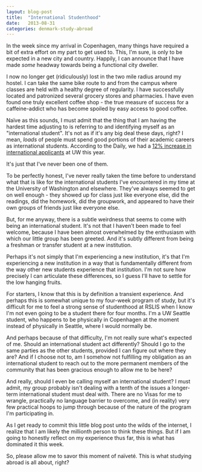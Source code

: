 ```yaml
---
layout: blog-post
title:  "International Studenthood"
date:   2013-08-31
categories: denmark-study-abroad
---
```


In the week since my arrival in Copenhagen, many things have required a bit of extra effort on my part to get used to. This, I'm sure, is only to be expected in a new city and country. Happily, I can announce that I have made _some_ headway towards being a functional city dweller.

I now no longer get (ridiculously) lost in the two mile radius around my hostel. I can take the same bike route to and from the campus where classes are held with a healthy degree of regularity. I have successfully located and patronized several grocery stores and pharmacies. I have even found one truly excellent coffee shop - the true measure of success for a caffeine-addict who has become spoiled by easy access to good coffee.

Na&iuml;ve as this sounds, I must admit that the thing that I am having the hardest time adjusting to is referring to and identifying myself as an "international student". It's not as if it's any big deal these days, right? I mean, _loads_ of people must spend good portions of their academic careers as international students. According to the Daily, we had a [12% increase in international applicants][daily-article] at UW this year.

It's just that I've never been one of them.

To be perfectly honest, I've never really taken the time before to understand what that is like for the international students I've encountered in my time at the University of Washington and elsewhere. They've always seemed to get on well enough - they showed up for class just like everyone else, did the readings, did the homework, did the groupwork, and appeared to have their own groups of friends just like everyone else.

But, for me anyway, there is a subtle weirdness that seems to come with being an international student. It's not that I haven't been made to feel welcome, because I have been almost overwhelmed by the enthusiasm with which our little group has been greeted. And it's subtly different from being a freshman or transfer student at a new institution.

Perhaps it's not simply that I'm experiencing a new institution, it's that I'm experiencing a new institution in a way that is fundamentally different from the way other new students experience that institution. I'm not sure how precisely I can articulate these differences, so I guess I'll have to settle for the low hanging fruits.

For starters, I know that this is by definition a transient experience. And perhaps this is somewhat unique to my four-week program of study, but it's difficult for me to feel a strong sense of studenthood at RSLIS when I know I'm not even going to be a student there for four months. I'm a UW Seattle student, who happens to be physically in Copenhagen at the moment instead of physically in Seattle, where I would normally be.

And perhaps because of that difficulty, I'm not really sure what's expected of me. Should an international student act differently? Should I go to the same parties as the other students, provided I can figure out where they are? And if I choose not to, am I somehow not fulfilling my obligation as an international student to reach out to the more permanent members of the community that has been gracious enough to allow me to be here?

And really, should I even be calling myself an international student? I must admit, my group probably isn't dealing with a tenth of the issues a longer-term international student must deal with. There are no Visas for me to wrangle, practically no language barrier to overcome, and (in reality) very few practical hoops to jump through because of the nature of the program I'm participating in.

As I get ready to commit this little blog post unto the wilds of the internet, I realize that I am likely the millionth person to think these things. But if I am going to honestly reflect on my experience thus far, this is what has dominated it this week.

So, please allow me to savor this moment of na&iuml;vet&eacute;. This is what studying abroad is all about, right?

<!-- links -->

[daily-article]: http://dailyuw.com/archive/2013/06/05/news/out-state-international-students-fuel-increase-freshman-applicants
